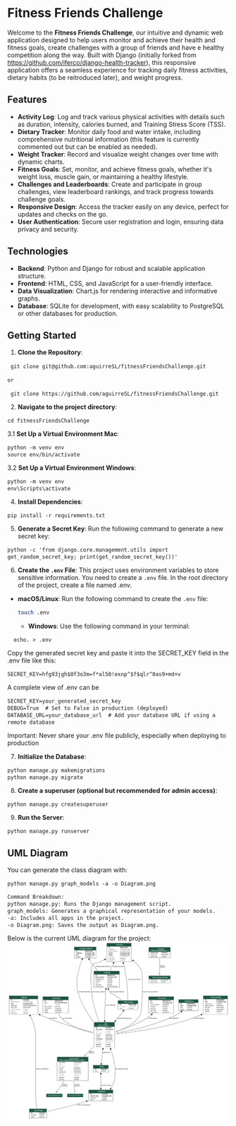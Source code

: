 # Fitness Friends Challenge

Welcome to the **Fitness Friends Challenge**, our intuitive and dynamic web application designed to help users monitor and achieve their health and fitness goals, create challenges with a group of friends and have e healthy competition along the way. Built with Django (initially forked from https://github.com/iferco/django-health-tracker), this responsive application offers a seamless experience for tracking daily fitness activities, dietary habits (to be reitroduced later), and weight progress.

## Features

- **Activity Log**:  Log and track various physical activities with details such as duration, intensity, calories burned, and Training Stress Score (TSS).
- **Dietary Tracker**: Monitor daily food and water intake, including comprehensive nutritional information (this feature is currently commented out but can be enabled as needed).
- **Weight Tracker**: Record and visualize weight changes over time with dynamic charts.
- **Fitness Goals**: Set, monitor, and achieve fitness goals, whether it's weight loss, muscle gain, or maintaining a healthy lifestyle.
- **Challenges and Leaderboards**:  Create and participate in group challenges, view leaderboard rankings, and track progress towards challenge goals.
- **Responsive Design**: Access the tracker easily on any device, perfect for updates and checks on the go.
- **User Authentication**: Secure user registration and login, ensuring data privacy and security.

## Technologies

- **Backend**: Python and Django for robust and scalable application structure.
- **Frontend**: HTML, CSS, and JavaScript for a user-friendly interface.
- **Data Visualization**: Chart.js for rendering interactive and informative graphs.
- **Database**: SQLite for development, with easy scalability to PostgreSQL or other databases for production.

## Getting Started

1. **Clone the Repository**:

``` git clone git@github.com:aguirreSL/fitnessFriendsChallenge.git``` 

```or```

``` git clone https://github.com/aguirreSL/fitnessFriendsChallenge.git``` 

2. **Navigate to the project directory**:
```
cd fitnessFriendsChallenge
```

3.1 **Set Up a Virtual Environment Mac**:
``` 
python -m venv env
source env/bin/activate
``` 
3.2 **Set Up a Virtual Environment Windows**:
``` 
python -m venv env
env\Scripts\activate
``` 

4. **Install Dependencies**:
``` 
pip install -r requirements.txt
``` 

5. **Generate a Secret Key**:
Run the following command to generate a new secret key:
``` 
python -c 'from django.core.management.utils import get_random_secret_key; print(get_random_secret_key())'
``` 
6. **Create the `.env` File**:
This project uses environment variables to store sensitive information. 
You need to create a `.env` file. In the root directory of the project, create a file named .env.

- **macOS/Linux**: Run the following command to create the `.env` file:
  
  ``` bash
  touch .env
  ```
  - **Windows**:  Use the following command in your terminal:
```
  echo. > .env
```

Copy the generated secret key and paste it into the SECRET_KEY field in the .env file like this:

``` 
SECRET_KEY=hfg93jgh$0f3o3m=f*al50!exnp^$f$qlr^0as9+md+v
``` 

A complete view of .env can be
``` 
SECRET_KEY=your_generated_secret_key
DEBUG=True  # Set to False in production (deployed)
DATABASE_URL=your_database_url  # Add your database URL if using a remote database
``` 

Important: Never share your .env file publicly, especially when deploying to production


7. **Initialize the Database**:
``` 
python manage.py makemigrations
python manage.py migrate
``` 

8. **Create a superuser (optional but recommended for admin access)**:
```
python manage.py createsuperuser
```

9. **Run the Server**:
``` 
python manage.py runserver
```

## UML Diagram
You can generate the class diagram with:
```
python manage.py graph_models -a -o Diagram.png
```
```
Command Breakdown: 
python manage.py: Runs the Django management script.
graph_models: Generates a graphical representation of your models.
-a: Includes all apps in the project.
-o Diagram.png: Saves the output as Diagram.png.
``` 

Below is the current UML diagram for the project:
![UML](Diagram.png)


